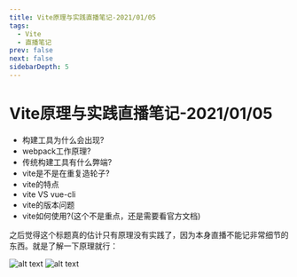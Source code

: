 ```yaml
---
title: Vite原理与实践直播笔记-2021/01/05
tags:
  - Vite
  - 直播笔记
prev: false
next: false
sidebarDepth: 5
---
```

# Vite原理与实践直播笔记-2021/01/05
- 构建工具为什么会出现?
- webpack工作原理?
- 传统构建工具有什么弊端?
- vite是不是在重复造轮子?
- vite的特点
- vite VS vue-cli
- vite的版本问题
- vite如何使用?(这个不是重点，还是需要看官方文档)

之后觉得这个标题真的估计只有原理没有实践了，因为本身直播不能记非常细节的东西。就是了解一下原理就行：

![alt text](/assets/images/basic/live2.png)
![alt text](/assets/images/basic/live3.png)

